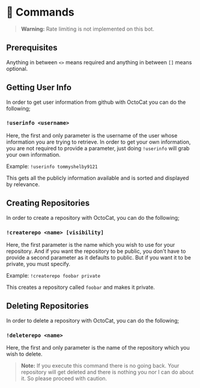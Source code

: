 # 🤖 Commands

> **Warning:** Rate limiting is not implemented on this bot.

## Prerequisites
Anything in between `<>` means required and anything in between `[]` means optional.

## Getting User Info
In order to get user information from github with OctoCat you can do the following;

### `!userinfo <username>`

Here, the first and only parameter is the username of the user whose information you are trying to retrieve. In order to get your own information, you are not required to provide a parameter, just doing `!userinfo` will grab your own information.

Example: `!userinfo tommyshelby9121`

This gets all the publicly information available and is sorted and displayed by relevance.

## Creating Repositories
In order to create a repository with OctoCat, you can do the following;

### `!createrepo <name> [visibility]`

Here, the first parameter is the name which you wish to use for your repository. And if you want the repository to be public, you don't have to provide a second parameter as it defaults to public. But if you want it to be private, you must specify.

Example: `!createrepo foobar private`

This creates a repository called `foobar` and makes it private.

## Deleting Repositories

In order to delete a repository with OctoCat, you can do the following;

### `!deleterepo <name>`

Here, the first and only parameter is the name of the repository which you wish to delete.

> **Note:** If you execute this command there is no going back. Your repository will get deleted and there is nothing you nor I can do about it. So please proceed with caution.